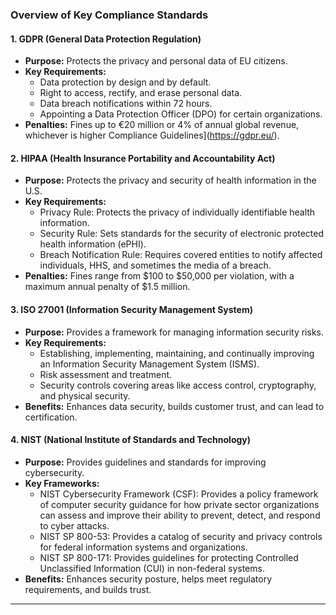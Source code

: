 ### Overview of Key Compliance Standards

#### 1. **GDPR (General Data Protection Regulation)**
- **Purpose:** Protects the privacy and personal data of EU citizens.
- **Key Requirements:**
  - Data protection by design and by default.
  - Right to access, rectify, and erase personal data.
  - Data breach notifications within 72 hours.
  - Appointing a Data Protection Officer (DPO) for certain organizations.
- **Penalties:** Fines up to €20 million or 4% of annual global revenue, whichever is higher Compliance Guidelines](https://gdpr.eu/).

#### 2. **HIPAA (Health Insurance Portability and Accountability Act)**
- **Purpose:** Protects the privacy and security of health information in the U.S.
- **Key Requirements:**
  - Privacy Rule: Protects the privacy of individually identifiable health information.
  - Security Rule: Sets standards for the security of electronic protected health information (ePHI).
  - Breach Notification Rule: Requires covered entities to notify affected individuals, HHS, and sometimes the media of a breach.
- **Penalties:** Fines range from $100 to $50,000 per violation, with a maximum annual penalty of $1.5 million.

#### 3. **ISO 27001 (Information Security Management System)**
- **Purpose:** Provides a framework for managing information security risks.
- **Key Requirements:**
  - Establishing, implementing, maintaining, and continually improving an Information Security Management System (ISMS).
  - Risk assessment and treatment.
  - Security controls covering areas like access control, cryptography, and physical security.
- **Benefits:** Enhances data security, builds customer trust, and can lead to certification.

#### 4. **NIST (National Institute of Standards and Technology)**
- **Purpose:** Provides guidelines and standards for improving cybersecurity.
- **Key Frameworks:**
  - NIST Cybersecurity Framework (CSF): Provides a policy framework of computer security guidance for how private sector organizations can assess and improve their ability to prevent, detect, and respond to cyber attacks.
  - NIST SP 800-53: Provides a catalog of security and privacy controls for federal information systems and organizations.
  - NIST SP 800-171: Provides guidelines for protecting Controlled Unclassified Information (CUI) in non-federal systems.
- **Benefits:** Enhances security posture, helps meet regulatory requirements, and builds trust.

---
